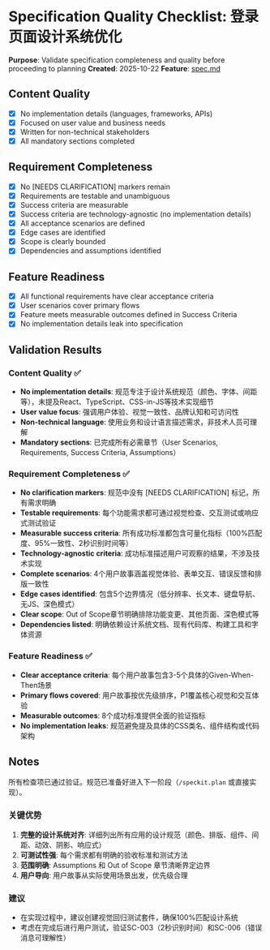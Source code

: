 # Specification Quality Checklist: 登录页面设计系统优化

**Purpose**: Validate specification completeness and quality before proceeding to planning
**Created**: 2025-10-22
**Feature**: [spec.md](../spec.md)

## Content Quality

- [x] No implementation details (languages, frameworks, APIs)
- [x] Focused on user value and business needs
- [x] Written for non-technical stakeholders
- [x] All mandatory sections completed

## Requirement Completeness

- [x] No [NEEDS CLARIFICATION] markers remain
- [x] Requirements are testable and unambiguous
- [x] Success criteria are measurable
- [x] Success criteria are technology-agnostic (no implementation details)
- [x] All acceptance scenarios are defined
- [x] Edge cases are identified
- [x] Scope is clearly bounded
- [x] Dependencies and assumptions identified

## Feature Readiness

- [x] All functional requirements have clear acceptance criteria
- [x] User scenarios cover primary flows
- [x] Feature meets measurable outcomes defined in Success Criteria
- [x] No implementation details leak into specification

## Validation Results

### Content Quality ✅
- **No implementation details**: 规范专注于设计系统规范（颜色、字体、间距等），未提及React、TypeScript、CSS-in-JS等技术实现细节
- **User value focus**: 强调用户体验、视觉一致性、品牌认知和可访问性
- **Non-technical language**: 使用业务和设计语言描述需求，非技术人员可理解
- **Mandatory sections**: 已完成所有必需章节（User Scenarios, Requirements, Success Criteria, Assumptions）

### Requirement Completeness ✅
- **No clarification markers**: 规范中没有 [NEEDS CLARIFICATION] 标记，所有需求明确
- **Testable requirements**: 每个功能需求都可通过视觉检查、交互测试或响应式测试验证
- **Measurable success criteria**: 所有成功标准都包含可量化指标（100%匹配度、95%一致性、2秒识别时间等）
- **Technology-agnostic criteria**: 成功标准描述用户可观察的结果，不涉及技术实现
- **Complete scenarios**: 4个用户故事涵盖视觉体验、表单交互、错误反馈和排版一致性
- **Edge cases identified**: 包含5个边界情况（低分辨率、长文本、键盘导航、无JS、深色模式）
- **Clear scope**: Out of Scope章节明确排除功能变更、其他页面、深色模式等
- **Dependencies listed**: 明确依赖设计系统文档、现有代码库、构建工具和字体资源

### Feature Readiness ✅
- **Clear acceptance criteria**: 每个用户故事包含3-5个具体的Given-When-Then场景
- **Primary flows covered**: 用户故事按优先级排序，P1覆盖核心视觉和交互体验
- **Measurable outcomes**: 8个成功标准提供全面的验证指标
- **No implementation leaks**: 规范避免提及具体的CSS类名、组件结构或代码架构

## Notes

所有检查项已通过验证。规范已准备好进入下一阶段（`/speckit.plan` 或直接实现）。

### 关键优势

1. **完整的设计系统对齐**: 详细列出所有应用的设计规范（颜色、排版、组件、间距、动效、阴影、响应式）
2. **可测试性强**: 每个需求都有明确的验收标准和测试方法
3. **范围明确**: Assumptions 和 Out of Scope 章节清晰界定边界
4. **用户导向**: 用户故事从实际使用场景出发，优先级合理

### 建议

- 在实现过程中，建议创建视觉回归测试套件，确保100%匹配设计系统
- 考虑在完成后进行用户测试，验证SC-003（2秒识别时间）和SC-006（错误消息可理解性）
